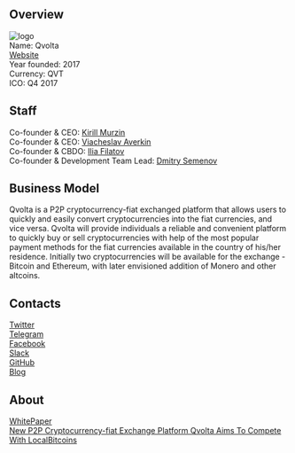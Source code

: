 ## Overview
![logo](../projects/logo/qvolta.png)  
Name: Qvolta  
[Website](https://qvolta.com/)  
Year founded: 2017  
Currency: QVT  
ICO: Q4 2017
## Staff
Co-founder & CEO: [Kirill Murzin](../people/kirill_murzin.md)  
Co-founder & CEO: [Viacheslav Averkin](../people/viacheslav_averkin.md)  
Co-founder & CBDO: [Ilia Filatov](../people/ilia_filatov.md)  
Co-founder & Development Team Lead: [Dmitry Semenov](../people/dmitry_semenov.md)
## Business Model
Qvolta is a P2P cryptocurrency-fiat exchanged platform that allows users to quickly and easily convert cryptocurrencies into the fiat currencies, and vice versa. Qvolta will provide individuals a reliable and convenient platform to quickly buy or sell cryptocurrencies with help of the most popular payment methods for the fiat currencies available in the country of his/her residence. Initially two cryptocurrencies will be available for the exchange - Bitcoin and Ethereum, with later envisioned addition of Monero and other altcoins.
## Contacts  
[Twitter](https://twitter.com/Qvolta_platform)  
[Telegram](https://t.me/qvolta)  
[Facebook](https://www.facebook.com/qvolta/)  
[Slack](https://slack.qvolta.com/)  
[GitHub](https://github.com/Qvolta-app)  
[Blog](https://medium.com/qvolta)  
## About  
[WhitePaper](https://s3.eu-central-1.amazonaws.com/qvolta/white.pdf)  
[New P2P Cryptocurrency-fiat Exchange Platform Qvolta Aims To Compete With LocalBitcoins](https://cointelegraph.com/press-releases/new-p2p-cryptocurrency-fiat-exchange-platform-qvolta-aims-to-compete-with-localbitcoins)
